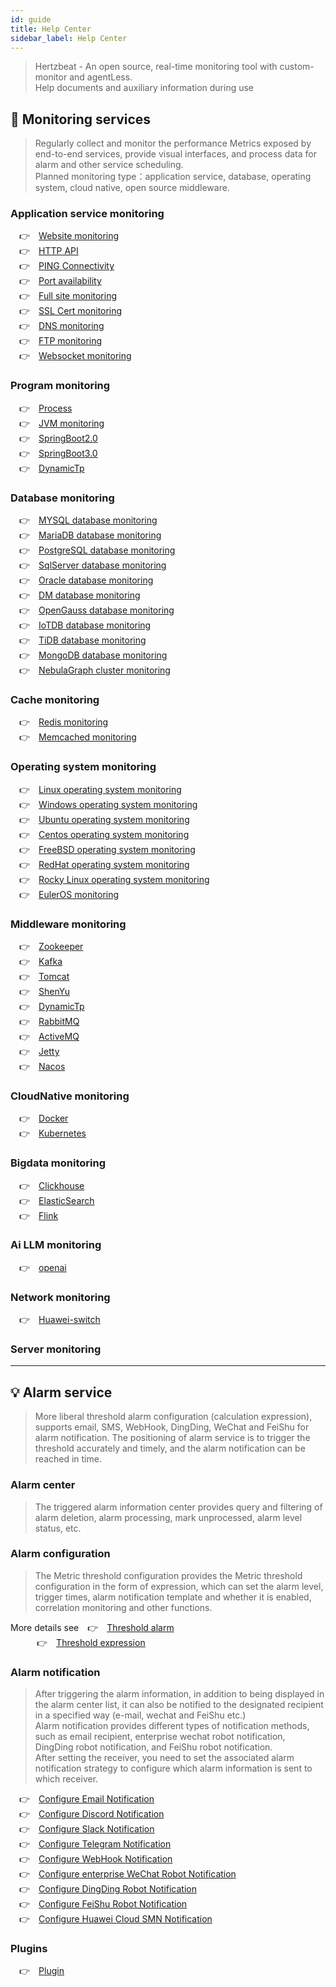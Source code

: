```yaml
---
id: guide  
title: Help Center      
sidebar_label: Help Center
---
```


> Hertzbeat - An open source, real-time monitoring tool with custom-monitor and agentLess.  
> Help documents and auxiliary information during use 

## 🔬 Monitoring services

> Regularly collect and monitor the performance Metrics exposed by end-to-end services, provide visual interfaces, and process data for alarm and other service scheduling.      
> Planned monitoring type：application service, database, operating system, cloud native, open source middleware.

### Application service monitoring 

&emsp;&#x1F449;&emsp;[Website monitoring](website) <br /> 
&emsp;&#x1F449;&emsp;[HTTP API](api) <br /> 
&emsp;&#x1F449;&emsp;[PING Connectivity](ping) <br /> 
&emsp;&#x1F449;&emsp;[Port availability](port) <br /> 
&emsp;&#x1F449;&emsp;[Full site monitoring](fullsite) <br />
&emsp;&#x1F449;&emsp;[SSL Cert monitoring](ssl-cert.md) <br />
&emsp;&#x1F449;&emsp;[DNS monitoring](dns) <br />
&emsp;&#x1F449;&emsp;[FTP monitoring](ftp) <br />
&emsp;&#x1F449;&emsp;[Websocket monitoring](websocket) <br />

### Program monitoring

&emsp;&#x1F449;&emsp;[Process](process) <br />
&emsp;&#x1F449;&emsp;[JVM monitoring](jvm) <br />
&emsp;&#x1F449;&emsp;[SpringBoot2.0](springboot2) <br />
&emsp;&#x1F449;&emsp;[SpringBoot3.0](springboot3) <br />
&emsp;&#x1F449;&emsp;[DynamicTp](dynamic-tp.md) <br />

### Database monitoring  

&emsp;&#x1F449;&emsp;[MYSQL database monitoring](mysql) <br />
&emsp;&#x1F449;&emsp;[MariaDB database monitoring](mariadb) <br />
&emsp;&#x1F449;&emsp;[PostgreSQL database monitoring](postgresql) <br />
&emsp;&#x1F449;&emsp;[SqlServer database monitoring](sqlserver) <br />
&emsp;&#x1F449;&emsp;[Oracle database monitoring](oracle) <br />
&emsp;&#x1F449;&emsp;[DM database monitoring](dm) <br />
&emsp;&#x1F449;&emsp;[OpenGauss database monitoring](opengauss) <br />
&emsp;&#x1F449;&emsp;[IoTDB database monitoring](iotdb) <br />
&emsp;&#x1F449;&emsp;[TiDB database monitoring](tidb) <br />
&emsp;&#x1F449;&emsp;[MongoDB database monitoring](mongodb) <br />
&emsp;&#x1F449;&emsp;[NebulaGraph cluster monitoring](nebulagraph-cluster.md) <br />

### Cache monitoring

&emsp;&#x1F449;&emsp;[Redis monitoring](redis) <br />
&emsp;&#x1F449;&emsp;[Memcached monitoring](memcached) <br />


### Operating system monitoring     

&emsp;&#x1F449;&emsp;[Linux operating system monitoring](linux) <br />
&emsp;&#x1F449;&emsp;[Windows operating system monitoring](windows) <br />
&emsp;&#x1F449;&emsp;[Ubuntu operating system monitoring](ubuntu) <br />
&emsp;&#x1F449;&emsp;[Centos operating system monitoring](centos) <br />
&emsp;&#x1F449;&emsp;[FreeBSD operating system monitoring](freebsd) <br />
&emsp;&#x1F449;&emsp;[RedHat operating system monitoring](redhat) <br />
&emsp;&#x1F449;&emsp;[Rocky Linux operating system monitoring](rockylinux) <br />
&emsp;&#x1F449;&emsp;[EulerOS monitoring](euleros) <br />

### Middleware monitoring

&emsp;&#x1F449;&emsp;[Zookeeper](zookeeper) <br />
&emsp;&#x1F449;&emsp;[Kafka](kafka) <br />
&emsp;&#x1F449;&emsp;[Tomcat](tomcat) <br />
&emsp;&#x1F449;&emsp;[ShenYu](shenyu) <br />
&emsp;&#x1F449;&emsp;[DynamicTp](dynamic-tp.md) <br />
&emsp;&#x1F449;&emsp;[RabbitMQ](rabbitmq) <br />
&emsp;&#x1F449;&emsp;[ActiveMQ](activemq) <br />
&emsp;&#x1F449;&emsp;[Jetty](jetty) <br />
&emsp;&#x1F449;&emsp;[Nacos](nacos) <br />

### CloudNative monitoring

&emsp;&#x1F449;&emsp;[Docker](docker) <br />
&emsp;&#x1F449;&emsp;[Kubernetes](kubernetes) <br />

### Bigdata monitoring

&emsp;&#x1F449;&emsp;[Clickhouse](clickhouse) <br />
&emsp;&#x1F449;&emsp;[ElasticSearch](elasticsearch) <br />
&emsp;&#x1F449;&emsp;[Flink](flink) <br />

### Ai LLM monitoring

&emsp;&#x1F449;&emsp;[openai](openai) <br />

### Network monitoring

&emsp;&#x1F449;&emsp;[Huawei-switch](huawei-switch.md) <br /> 

### Server monitoring


***

## 💡 Alarm service  

> More liberal threshold alarm configuration (calculation expression), supports email, SMS, WebHook, DingDing, WeChat and FeiShu for alarm notification.
> The positioning of alarm service is to trigger the threshold accurately and timely, and the alarm notification can be reached in time.

### Alarm center  

> The triggered alarm information center provides query and filtering of alarm deletion, alarm processing, mark unprocessed, alarm level status, etc.

### Alarm configuration 

> The Metric threshold configuration provides the Metric threshold configuration in the form of expression, which can set the alarm level, trigger times, alarm notification template and whether it is enabled, correlation monitoring and other functions.

More details see&emsp;&#x1F449;&emsp;[Threshold alarm](alert_threshold) <br /> 
&emsp;&emsp;&emsp;&#x1F449;&emsp;[Threshold expression](alert_threshold_expr)   

### Alarm notification  

> After triggering the alarm information, in addition to being displayed in the alarm center list, it can also be notified to the designated recipient in a specified way (e-mail, wechat and FeiShu etc.)   
> Alarm notification provides different types of notification methods, such as email recipient, enterprise wechat robot notification, DingDing robot notification, and FeiShu robot notification.   
> After setting the receiver, you need to set the associated alarm notification strategy to configure which alarm information is sent to which receiver.   


&emsp;&#x1F449;&emsp;[Configure Email Notification](alert-email.md) <br />
&emsp;&#x1F449;&emsp;[Configure Discord Notification](alert-discord.md) <br />
&emsp;&#x1F449;&emsp;[Configure Slack Notification](alert-slack.md) <br />
&emsp;&#x1F449;&emsp;[Configure Telegram Notification](alert-telegram.md) <br />
&emsp;&#x1F449;&emsp;[Configure WebHook Notification](alert-webhook.md) <br />
&emsp;&#x1F449;&emsp;[Configure enterprise WeChat Robot Notification](alert-enterprise-wechat-app.md) <br />
&emsp;&#x1F449;&emsp;[Configure DingDing Robot Notification](alert-dingtalk.md) <br />
&emsp;&#x1F449;&emsp;[Configure FeiShu Robot Notification](alert-feishu.md) <br />
&emsp;&#x1F449;&emsp;[Configure Huawei Cloud SMN Notification](alert-smn.md) <br />

### Plugins

&emsp;&#x1F449;&emsp;[Plugin](plugin) <br />
